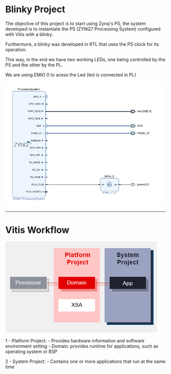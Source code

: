 # Blinky Project

The objective of this project is to start using Zynq's PS, the system developed is to instantiate the PS (ZYNQ7 Processing System) configured with Vitis with a blinky.

Furthermore, a blinky was developed in RTL that uses the PS clock for its operation.

This way, in the end we have two working LEDs, one being controlled by the PS and the other by the PL.

We are using EMIO 0 to acess the Led (led is connected in PL)

![Design](misc/Blinky.png)


---
# Vitis Workflow

![Design](misc/Vitis_workflow.png)


1 - Platform Project: 
    - Provides hardware information and software environment setting
    - Domain: provides runtime for applications, such as operating system or BSP

2 - System Project:
    - Contains one or more applications that run at the same time